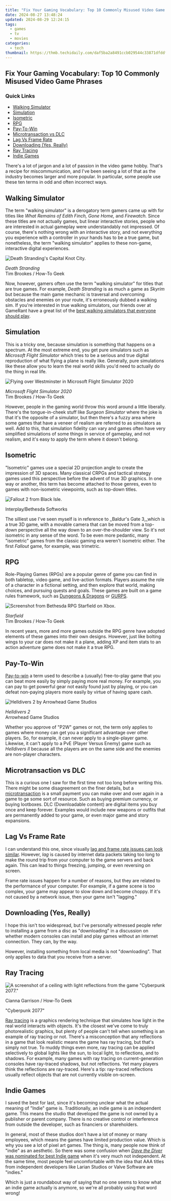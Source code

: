```yaml
---
title: "Fix Your Gaming Vocabulary: Top 10 Commonly Misused Video Game Phrases"
date: 2024-08-27 13:48:24
updated: 2024-08-29 12:24:15
tags:
  - games
  - tv
  - movies
categories:
  - tech
thumbnail: https://thmb.techidaily.com/daf5ba2a8491ccb029544c33871dfddf8c00a96e763bab0af0faf409f9f29c9c.jpg
---
```


## Fix Your Gaming Vocabulary: Top 10 Commonly Misused Video Game Phrases

### Quick Links

* [Walking Simulator](https://vimeo-videos.techidaily.com/new-2024-approved-distribute-your-videos-a-vimeo-guide/)
* [Simulation](https://extra-information.techidaily.com/swift-visual-storytelling-in-keynote/)
* [Isometric](https://extra-support.techidaily.com/step-by-step-guide-building-high-quality-windows-11-videos-for-2024/)
* [RPG](https://hardware-tips.techidaily.com/leading-solder-iron-and-station-choices-for-electronics-enthusiasts-2024-edition/)
* [Pay-To-Win](https://blog-min.techidaily.com/how-to-downgrade-iphone-13-without-itunes-drfone-by-drfone-ios-system-repair-ios-system-repair/)
* [Microtransaction vs DLC](https://extra-support.techidaily.com/navigating-advanced-sound-switching-techniques-for-2024/)
* [Lag Vs Frame Rate](https://fox-access.techidaily.com/2024-approved-backswing-crafting-bundle/)
* [Downloading (Yes, Really)](https://www.howtogeek.com/video-game-terms-youre-using-wrong/#downloading-yes-really)
* [Ray Tracing](https://android-unlock.techidaily.com/mastering-lock-screen-settings-how-to-enable-and-disable-on-oppo-f25-pro-5g-by-drfone-android/)
* [Indie Games](https://fox-that.techidaily.com/effective-solutions-for-pausing-resume-problems-with-ios-software-enhancements/)

 There's a lot of jargon and a lot of passion in the video game hobby. That's a recipe for miscommunication, and I've been seeing a lot of that as the industry becomes larger and more popular. In particular, some people use these ten terms in odd and often incorrect ways.

##  Walking Simulator

 The term "walking simulator" is a derogatory term gamers came up with for titles like _What Remains of Edith Finch, Gone Home,_ and _Firewatch._ Since these titles are not actually games, but linear interactive stories, people who are interested in actual gameplay were understandably not impressed. Of course, there's nothing wrong with an interactive story, and not everything you experience with a controller in your hands has to be a true game, but nonetheless, the term "walking simulator" applies to these non-game, interactive digital experiences.

![Death Stranding's Capital Knot City.](https://static1.howtogeekimages.com/wordpress/wp-content/uploads/2024/02/death_stranding.jpeg) 

_Death Stranding_  
Tim Brookes / How-To Geek

 Now, however, gamers often use the term "walking simulator" for titles that are true games. For example, _Death Stranding_ is as much a game as _Skyrim_ but because the main game mechanic is traversal and overcoming obstacles and enemies on your route, it's erroneously dubbed a walking sim. If you're interested in true walking simulators, our friends over at GameRant have a great list of the [best walking simulators that everyone should play](https://gamerant.com/best-walking-simulators/). 

##  Simulation

 This is a tricky one, because simulation is something that happens on a spectrum. At the most extreme end, you get pure simulators such as _Microsoft Flight Simulator_ which tries to be a serious and true digital reproduction of what flying a plane is really like. Generally, pure simulations like these allow you to learn the real world skills you'd need to actually do the thing in real life.

![Flying over Westminster in Microsoft Flight Simulator 2020](https://static1.howtogeekimages.com/wordpress/wp-content/uploads/2024/02/flight_sim.jpeg) 

_Microsoft Flight Simulator 2020_  
Tim Brookes / How-To Geek

 However, people in the gaming world throw this word around a little liberally. There's the tongue-in-cheek stuff like _Surgeon Simulator_ where the joke is that it's the opposite of a simulator, but then there's a fuzzy area where some games that have a veneer of realism are referred to as simulators as well. Add to this, that simulation fidelity can vary and games often have very simplified simulations of some things in service of gameplay, and not realism, and it's easy to apply the term where it doesn't belong.

##  Isometric

 "Isometric" games use a special 2D projection angle to create the impression of 3D spaces. Many classical CRPGs and tactical strategy games used this perspective before the advent of true 3D graphics. In one way or another, this term has become attached to those genres, even to games with non-isometric viewpoints, such as top-down titles.

![Fallout 2 from Black Isle.](https://static1.howtogeekimages.com/wordpress/wp-content/uploads/2024/04/fallout_2.jpg) 

Interplay/Bethesda Softworks

 The silliest use I've seen myself is in reference to _Baldur's Gate 3,_which is a true 3D game, with a movable camera that can be moved from a top-down perspective all the way down to an over-the-shoulder view. So it's not isometric in any sense of the word. To be even more pedantic, many "isometric" games from the classic gaming era weren't isometric either. The first _Fallout_ game, for example, was trimetric.

##  RPG

 Role-Playing Games (RPGs) are a popular genre of game you can find in both tabletop, video game, and live-action formats. Players assume the role of a character in a fictional setting, and then explore that world, making choices, and pursuing quests and goals. These games are built on a game rules framework, such as [Dungeons & Dragons](https://dnd.wizards.com/) or [GURPS](https://www.sjgames.com/gurps/).

![Screenshot from Bethesda RPG Starfield on Xbox.](https://static1.howtogeekimages.com/wordpress/wp-content/uploads/2024/02/starfield.jpeg) 

_Starfield_  
Tim Brookes / How-To Geek

 In recent years, more and more games outside the RPG genre have adopted elements of these games into their own designs. However, just like bolting wings to your car does not make it a plane, adding XP and item stats to an action adventure game does not make it a true RPG.

##  Pay-To-Win

[Pay-to-win](https://ai-video-apps.techidaily.com/new-visual-magic-how-to-create-stunning-video-effects-like-a-pro/) a term used to describe a (usually) free-to-play game that you can beat more easily by simply paying more real money. For example, you can pay to get powerful gear not easily found just by playing, or you can defeat non-paying players more easily by virtue of having spare cash.

![Helldivers 2 by Arrowhead Game Studios](https://static1.howtogeekimages.com/wordpress/wp-content/uploads/2024/03/helldivers2.jpg) 

_Helldivers 2_  
Arrowhead Game Studios

 Whether you approve of "P2W" games or not, the term only applies to games where money can get you a significant advantage over other players. So, for example, it can never apply to a single-player game. Likewise, it can't apply to a PvE (Player Versus Enemy) game such as _Helldivers II_ because all the players are on the same side and the enemies are non-player characters.

##  Microtransaction vs DLC

 This is a curious one I saw for the first time not too long before writing this. There might be some disagreement on the finer details, but a [microtransaction](https://facebook-video-share.techidaily.com/new-in-2024-essential-list-7-cost-free-video-tags-extractors-on-youtube/) is a small payment you can make over and over again in a game to ge some sort of resource. Such as buying premium currency, or buying lootboxes. DLC (Downloadable content) are digital items you buy once and keep forever. Examples would include new weapons or outfits that are permanently added to your game, or even major game and story expansions.

##  Lag Vs Frame Rate

 I can understand this one, since visually [lag and frame rate issues can look similar](https://screen-sharing-recording.techidaily.com/in-2024-how-to-record-hulu-on-all-platforms-winmacmobile/). However, _lag_ is caused by internet data packets taking too long to make the round trip from your computer to the game servers and back again. This can lead to things freezing, jumping, or even reversing on screen.

 Frame rate issues happen for a number of reasons, but they are related to the performance of your computer. For example, if a game scene is too complex, your game may appear to slow down and become choppy. If it's not caused by a network issue, then your game isn't "lagging."

##  Downloading (Yes, Really)

 I hope this isn't too widespread, but I've personally witnessed people refer to installing a game from a disc as "downloading" in a discussion on whether modern consoles can install and play games without an internet connection. They can, by the way.

 However, installing something from local media is not "downloading". That only applies to data that you receive from a server.

##  Ray Tracing

![A screenshot of a ceiling with light reflections from the game "Cyberpunk 2077."](https://static1.howtogeekimages.com/wordpress/wp-content/uploads/2023/11/screenshot-2023-11-06-204826.png) 

Cianna Garrison / How-To Geek

"Cyberpunk 2077"

[Ray tracing](https://android-location-track.techidaily.com/top-10-telegram-spy-tools-on-honor-70-lite-5g-for-parents-drfone-by-drfone-virtual-android/) is a graphics rendering technique that simulates how light in the real world interacts with objects. It's the closest we've come to truly photorealistic graphics, but plenty of people can't tell when something is an example of ray tracing or not. There's a misconception that any reflections in a game that look realistic means the game has ray tracing, but that's simply not true. To muddy things even more, ray tracing can be applied selectively to global lights like the sun, to local light, to reflections, and to shadows. For example, many games with ray tracing on current-generation consoles have ray-traced shadows, but not reflections. Yet many players think the reflections are ray-traced. Here's a tip: ray-traced reflections usually reflect objects that are not currently visible on-screen.

##  Indie Games

 I saved the best for last, since it's becoming unclear what the actual meaning of "Indie" game is. Traditionally, an indie game is an independent game. This means the studio that developed the game is not owned by a publisher or parent company. There is no creative control or interference from outside the developer, such as financiers or shareholders.

 In general, most of these studios don't have a lot of money or many employees, which means the games have limited production value. Which is why you see a lot of pixel art games. The thing is, many people now think of "indie" as an aesthetic. So there was some confusion when [_Dave the Diver_ was nominated for best Indie game](https://gamerant.com/the-game-awards-2023-best-indie-game-dave-the-diver-controversy/) when it's very much not independent. At the same time, most people feel uncomfortable with the idea that AAA titles from independent developers like Larian Studios or Valve Software are "indies."

 Which is just a roundabout way of saying that no one seems to know what an indie game actually is anymore, so we're all probably using that word wrong!

<ins class="adsbygoogle"
     style="display:block"
     data-ad-format="autorelaxed"
     data-ad-client="ca-pub-7571918770474297"
     data-ad-slot="1223367746"></ins>



<ins class="adsbygoogle"
     style="display:block"
     data-ad-client="ca-pub-7571918770474297"
     data-ad-slot="8358498916"
     data-ad-format="auto"
     data-full-width-responsive="true"></ins>

